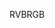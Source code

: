 <span data-ttu-id="ed7ee-101">RVB</span><span class="sxs-lookup"><span data-stu-id="ed7ee-101">RGB</span></span>